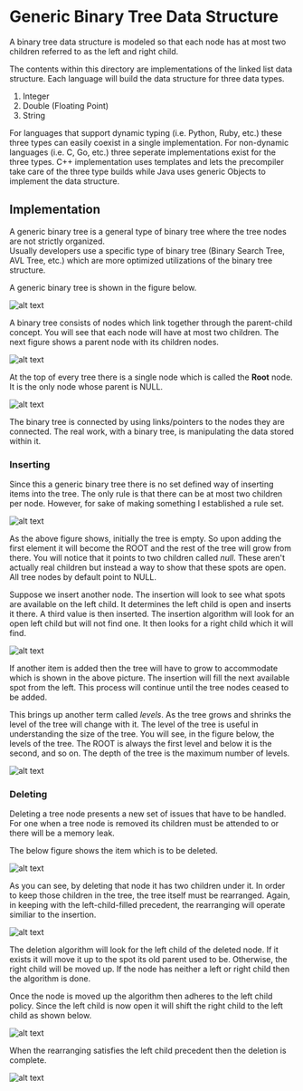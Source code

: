 # Generic Binary Tree Data Structure

A binary tree data structure is modeled so that each node has at most two children referred to as the 
left and right child.

The contents within this directory are implementations of the linked list data structure.  Each language 
will build the data structure for three data types.
1. Integer
2. Double (Floating Point) 
3. String

For languages that support dynamic typing (i.e. Python, Ruby, etc.) these three types can easily coexist
in a single implementation.  For non-dynamic languages (i.e. C, Go, etc.) three seperate implementations
exist for the three types.  C++ implementation uses templates and lets the precompiler take care of the
three type builds while Java uses generic Objects to implement the data structure.  

## Implementation

A generic binary tree is a general type of binary tree where the tree nodes are not strictly organized.  
Usually developers use a specific type of binary tree (Binary Search Tree, AVL Tree, etc.) which are more 
optimized utilizations of the binary tree structure.  

A generic binary tree is shown in the figure below.

![alt text](./binary_tree1.png "Binary Tree")

A binary tree consists of nodes which link together through the parent-child concept.  You will see that
each node will have at most two children.  The next figure shows a parent node with its children nodes.

![alt text](./binary_tree_node.png "Binary Tree Node")

At the top of every tree there is a single node which is called the **Root** node.  It is the only node
whose parent is NULL.

![alt text](./binary_tree_defined.png "Binary Tree")

The binary tree is connected by using links/pointers to the nodes they are connected.  The real work, 
with a binary tree, is manipulating the data stored within it.

### Inserting

Since this a generic binary tree there is no set defined way of inserting items into the tree.  The only
rule is that there can be at most two children per node.  However, for sake of making something I
established a rule set.

![alt text](./binary_tree_add1.png "Binary Tree")

As the above figure shows, initially the tree is empty.  So upon adding the first element it will become the 
ROOT and the rest of the tree will grow from there.  You will notice that it points to two children called *null*.
These aren't actually real children but instead a way to show that these spots are open.  All tree nodes by 
default point to NULL. 

Suppose we insert another node.  The insertion will look to see what spots are available on the left child.  It 
determines the left child is open and inserts it there.  A third value is then inserted.  The insertion algorithm
will look for an open left child but will not find one.  It then looks for a right child which it will find.

![alt text](./binary_tree_add2.png "Binary Tree")

If another item is added then the tree will have to grow to accommodate which is shown in the above picture.  The
insertion will fill the next available spot from the left.  This process will continue until the tree nodes ceased 
to be added.

This brings up another term called *levels*.  As the tree grows and shrinks the level of the tree will change with
it.  The level of the tree is useful in understanding the size of the tree.  You will see, in the figure below, the
levels of the tree.  The ROOT is always the first level and below it is the second, and so on.  The depth of the tree
is the maximum number of levels.

![alt text](./binary_tree_levels.png "Binary Tree")

### Deleting

Deleting a tree node presents a new set of issues that have to be handled.  For one when a tree node is removed its
children must be attended to or there will be a memory leak. 

The below figure shows the item which is to be deleted.  

![alt text](./binary_tree_delete_1.png "Binary Tree")

As you can see, by deleting that node it has two children under it.  In order to keep those children in the tree, the
tree itself must be rearranged.  Again, in keeping with the left-child-filled precedent, the rearranging will operate
similiar to the insertion.

![alt text](./binary_tree_delete_2.png "Binary Tree")

The deletion algorithm will look for the left child of the deleted node.  If it exists it will move it up to the spot
its old parent used to be.  Otherwise, the right child will be moved up.  If the node has neither a left or right 
child then the algorithm is done.

Once the node is moved up the algorithm then adheres to the left child policy.  Since the left child is now open it
will shift the right child to the left child as shown below.

![alt text](./binary_tree_delete_3.png "Binary Tree")

When the rearranging satisfies the left child precedent then the deletion is complete.

![alt text](./binary_tree_delete_4.png "Binary Tree")



